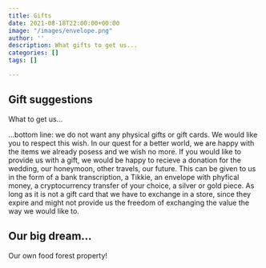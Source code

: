 ```yaml
---
title: Gifts
date: 2021-08-18T22:00:00+00:00
image: "/images/envelope.png"
author: ''
description: What gifts to get us...
categories: []
tags: []

---
```

## Gift suggestions

What to get us...

...bottom line: we do not want any physical gifts or gift cards. We would like you to respect this wish. In our quest for a better world, we are happy with the items we already posess and we wish no more. If you would like to provide us with a gift, we would be happy to recieve a donation for the wedding, our honeymoon, other travels, our future. This can be given to us in the form of a bank transcription, a Tikkie, an envelope with phyfical money, a cryptocurrency transfer of your choice, a silver or gold piece. As long as it is not a gift card that we have to exchange in a store, since they expire and might not provide us the freedom of exchanging the value the way we would like to.

## Our big dream...

Our own food forest property!